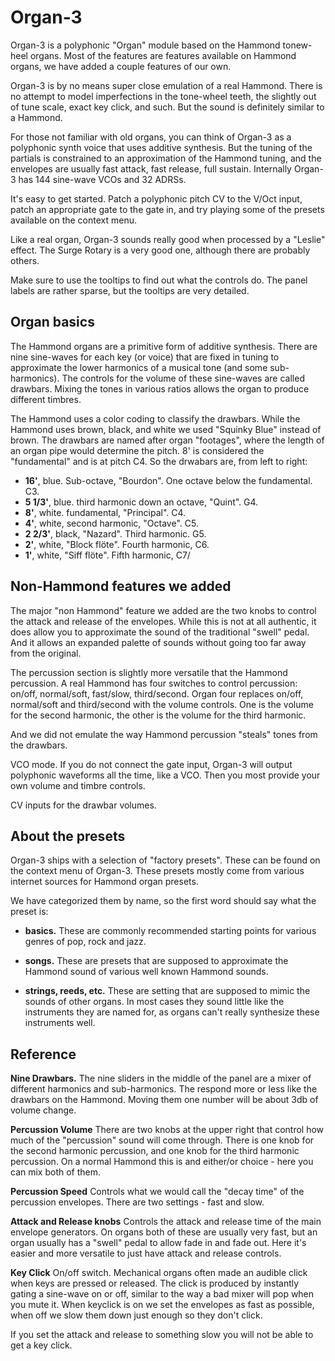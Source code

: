 # Organ-3

Organ-3 is a polyphonic "Organ" module based on the Hammond tonew-heel organs. Most of the features are features available on Hammond organs, we have added a couple features of our own.

Organ-3 is by no means super close emulation of a real Hammond. There is no attempt to model imperfections in the tone-wheel teeth, the slightly out of tune scale, exact key click, and such. But the sound is definitely similar to a Hammond.

For those not familiar with old organs, you can think of Organ-3 as a polyphonic synth voice that uses additive synthesis. But the tuning of the partials is constrained to an approximation of the Hammond tuning, and the envelopes are usually fast attack, fast release, full sustain. Internally Organ-3 has 144 sine-wave VCOs and 32 ADRSs.

It's easy to get started. Patch a polyphonic pitch CV to the V/Oct input, patch an appropriate gate to the gate in, and try playing some of the presets available on the context menu.

Like a real organ, Organ-3 sounds really good when processed by a "Leslie" effect. The Surge Rotary is a very good one, although there are probably others.

Make sure to use the tooltips to find out what the controls do. The panel labels are rather sparse, but the tooltips are very detailed.

## Organ basics

The Hammond organs are a primitive form of additive synthesis. There are nine sine-waves for each key (or voice) that are fixed in tuning to approximate the lower harmonics of a musical tone (and some sub-harmonics). The controls for the volume of these sine-waves are called drawbars. Mixing the tones in various ratios allows the organ to produce different timbres.

The Hammond uses a color coding to classify the drawbars. While the Hammond uses brown, black, and white we used "Squinky Blue" instead of brown. The drawbars are named after organ "footages", where the length of an organ pipe would determine the pitch. 8' is considered the "fundamental" and is at pitch C4. So the drwabars are, from left to right:

* **16'**, blue. Sub-octave, "Bourdon". One octave below the fundamental. C3.
* **5 1/3'**, blue. third harmonic down an octave, "Quint". G4.
* **8'**, white. fundamental, "Principal". C4.
* **4'**, white, second harmonic, "Octave". C5.
* **2 2/3'**, black, "Nazard". Third harmonic. G5.
* **2'**, white, "Block flöte". Fourth harmonic, C6.
* **1'**, white, "Siff flöte". Fifth harmonic, C7/

## Non-Hammond features we added

The major "non Hammond" feature we added are the two knobs to control the attack and release of the envelopes. While this is not at all authentic, it does allow you to approximate the sound of the traditional "swell" pedal. And it allows an expanded palette of sounds without going too far away from the original.

The percussion section is slightly more versatile that the Hammond percussion. A real Hammond has four switches to control percussion: on/off, normal/soft, fast/slow, third/second. Organ four replaces on/off, normal/soft and third/second with the volume controls. One is the volume for the second harmonic, the other is the volume for the third harmonic.

And we did not emulate the way Hammond percussion "steals" tones from the drawbars.

VCO mode. If you do not connect the gate input, Organ-3 will output polyphonic waveforms all the time, like a VCO. Then you most provide your own volume and timbre controls.

CV inputs for the drawbar volumes.

## About the presets

Organ-3 ships with a selection of "factory presets". These can be found on the context menu of Organ-3. These presets mostly come from various internet sources for Hammond organ presets.

We have categorized them by name, so the first word should say what the preset is:

* **basics.** These are commonly recommended starting points for various genres of pop, rock and jazz.

* **songs.** These are presets that are supposed to approximate the Hammond sound of various well known Hammond sounds. 

* **strings, reeds, etc.** These are setting that are supposed to mimic the sounds of other organs. In most cases they sound little like the instruments they are named for, as organs can't really synthesize these instruments well.

## Reference

**Nine Drawbars.** The nine sliders in the middle of the panel are a mixer of different harmonics and sub-harmonics. The respond more or less like the drawbars on the Hammond. Moving them one number will be about 3db of volume change.

**Percussion Volume** There are two knobs at the upper right that control how much of the "percussion" sound will come through. There is one knob for the second harmonic percussion, and one knob for the third harmonic percussion. On a normal Hammond this is and either/or choice - here you can mix both of them.

**Percussion Speed** Controls what we would call the "decay time" of the percussion envelopes. There are two settings - fast and slow.

**Attack and Release knobs** Controls the attack and release time of the main envelope generators. On organs both of these are usually very fast, but an organ usually has a "swell" pedal to allow fade in and fade out. Here it's easier and more versatile to just have attack and release controls.

**Key Click** On/off switch. Mechanical organs often made an audible click when keys are pressed or released. The click is produced by instantly gating a sine-wave on or off, similar to the way a bad mixer will pop when you mute it. When keyclick is on we set the envelopes as fast as possible, when off we slow them down just enough so they don't click.

If you set the attack and release to something slow you will not be able to get a key click.
